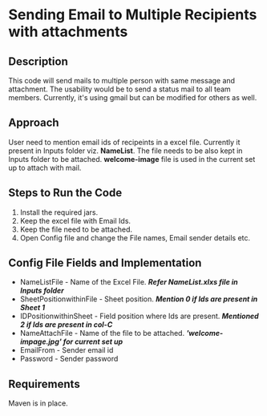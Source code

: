 Sending Email to Multiple Recipients with attachments
===================================================

## Description
This code will send mails to multiple person with same message and attachment. 
The usability would be to send a status mail to all team members. 
Currently, it's using gmail but can be modified for others as well.


## Approach
User need to mention email ids of recipeints in a excel file. 
Currently it present in Inputs folder viz. __NameList__. 
The file needs to be also kept in Inputs folder to be attached. 
__welcome-image__ file is used in the current set up to attach with mail. 

## Steps to Run the Code

1. Install the required jars.
2. Keep the excel file with Email Ids.
3. Keep the file need to be attached.
4. Open Config file and change the File names, Email sender details etc.

## Config File Fields and Implementation

* NameListFile - Name of the Excel File. ___Refer NameList.xlxs file in Inputs folder___
* SheetPositionwithinFile - Sheet position. ___Mention 0 if Ids are present in Sheet 1___
* IDPositionwithinSheet - Field position where Ids are present. ___Mentioned 2 if Ids are present in col-C___
* NameAttachFile - Name of the file to be attached. ___'welcome-impage.jpg' for current set up___
* EmailFrom - Sender email id
* Password - Sender password

## Requirements

Maven is in place.

  